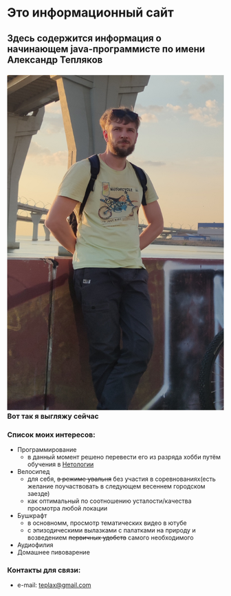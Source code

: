 # Это информационный сайт
## Здесь содержится информация о начинающем java-программисте по имени Александр Тепляков
 
### ![Моё фото](\img\Me2024-Portrait.jpg)Вот так я выгляжу сейчас

### Список моих интересов:
- Программирование
  - в данный момент решено перевести его из разряда хобби путём обучения в [Нетологии](https://netology.ru/ "Здесь вы можете получить качественное образование на более чем 350 курсах!")
- Велосипед
  - для себя, ~~в режиме увальня~~ без участия в соревнованиях(есть желание поучаствовать в следующем весеннем городском заезде)
  - как оптимальный по соотношению усталости/качества просмотра любой локации
- Бушкрафт
  - в основномм, просмотр тематических видео в ютубе
  - с эпизодическими вылазками с палатками на природу и возведением ~~первичных удобств~~ самого необходимого 
- Аудиофилия
- Домашнее пивоварение

### Контакты для связи:
- e-mail: teplax@gmail.com
